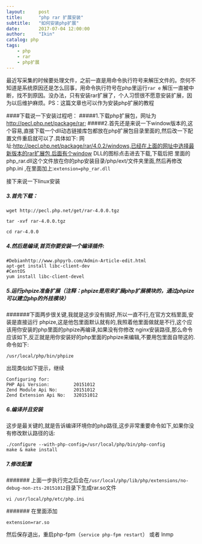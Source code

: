 ```yaml
---
layout:     post
title:      "php rar 扩展安装"
subtitle:   "如何安装php扩展"
date:       2017-07-04 12:00:00
author:     "Ikin"
catalog: php
tags:
    - php
    - rar
    - php扩展
---
```

最近写采集的时候要处理文件，之前一直是用命令执行符号来解压文件的。奈何不知道是系统原因还是怎么回事，用命令执行符号在php里运行`rar e` 解压一直被中断，找不到原因。没办法，只有安装rar扩展了，个人习惯很不愿意安装扩展，因为以后维护麻烦。PS：这篇文章也可以作为安装php扩展的教程

####下载说一下安装过程吧：
#####1.下载php扩展包，网址为 http://pecl.php.net/package/rar;
#####2.首先还是来说一下window版本的,这个容易,直接下载一个dll动态链接库包都放在php扩展包目录里面的,然后改一下配置文件重启就可以了.具体如下:
网址:http://pecl.php.net/package/rar/4.0.2/windows,已经在上面的网址中选择最新版本的rar扩展包,后面有个window DLL的图标点击进去下载,下载后把
里面的php_rar.dll这个文件放在你的php安装目录/php/ext/文件夹里面,然后再修改 php.ini ,在里面加上:`extension=php_rar.dll`

接下来说一下linux安装


##### 3.首先下载：
```
wget http://pecl.php.net/get/rar-4.0.0.tgz

tar -xvf rar-4.0.0.tgz

cd rar-4.0.0
```

##### 4.然后是编译,首页你要安装一个编译插件:
```
#Debianhttp://www.phpyrb.com/Admin-Article-edit.html
apt-get install libc-client-dev
#CentOS
yum install libc-client-devel
```
##### 5.运行phpize准备扩展（注释：phpize是用来扩展php扩展模块的，通过phpize可以建立php的外挂模块）
#######下面两步很关键,我就是这步没有搞好,所以一直不行,在官方文档里面,安装是直接运行 phpize,这是他包里面默认就有的,我照着他里面做就是不行,这个应该用你安装的php里面的phpize再编译,如果没有你修改
nginx安装路径,那么命令应该如下,反正就是用你安装好的php里面的phpize来编辑,不要用包里面自带这的.命令如下:

```
/usr/local/php/bin/phpize
```
出现类似如下提示，继续

```
Configuring for:
PHP Api Version:         20151012
Zend Module Api No:      20151012
Zend Extension Api No:   320151012
```
##### 6.编译并且安装
这步是最关键的,就是告诉编译环境你的php路径,这步非常重要命令如下,如果你没有修改默认路径的话:

```
./configure --with-php-config=/usr/local/php/bin/php-config
make & make install
```
##### 7.修改配置
####### 上面一步执行完之后会在`/usr/local/php/lib/php/extensions/no-debug-non-zts-20151012`目录下生成rar.so文件

```
vi /usr/local/php/etc/php.ini
```
####### 在里面添加
```
extension=rar.so
```
然后保存退出，重启php-fpm（`service php-fpm restart`） 或者 lnmp













